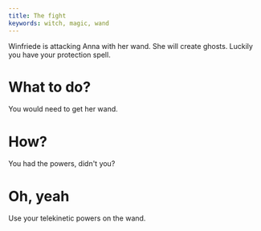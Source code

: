 ```yaml
---
title: The fight
keywords: witch, magic, wand
---
```


Winfriede is attacking Anna with her wand. She will create ghosts. Luckily you have your protection spell.

# What to do?
You would need to get her wand.

# How?
You had the powers, didn't you?

# Oh, yeah
Use your telekinetic powers on the wand.
